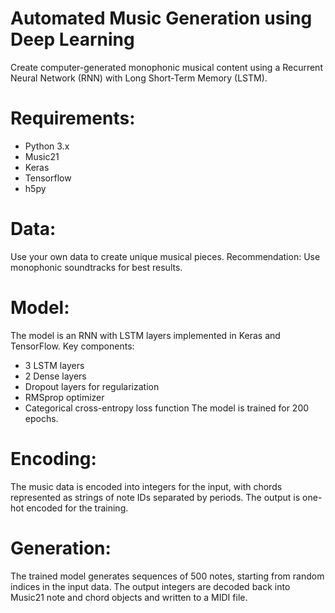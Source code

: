 # Automated Music Generation using Deep Learning

Create computer-generated monophonic musical content using a Recurrent Neural Network (RNN) with Long Short-Term Memory (LSTM).


# Requirements:
- Python 3.x
- Music21
- Keras
- Tensorflow
- h5py

# Data:

Use your own data to create unique musical pieces. Recommendation: Use monophonic soundtracks for best results.

# Model:
The model is an RNN with LSTM layers implemented in Keras and TensorFlow. Key components:
- 3 LSTM layers
- 2 Dense layers
- Dropout layers for regularization
- RMSprop optimizer
- Categorical cross-entropy loss function
The model is trained for 200 epochs.

# Encoding:

The music data is encoded into integers for the input, with chords represented as strings of note IDs separated by periods. The output is one-hot encoded for the training.

# Generation:

The trained model generates sequences of 500 notes, starting from random indices in the input data. The output integers are decoded back into Music21 note and chord objects and written to a MIDI file.
